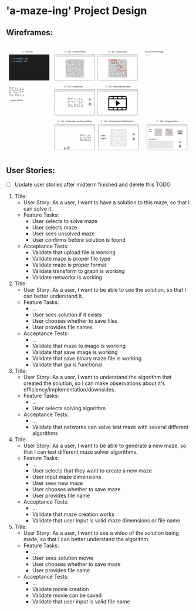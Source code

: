 # 'a-maze-ing' Project Design

## Wireframes:
![wireframe](images/wireframe.png)

## User Stories:
 - [ ] Update user stories after midterm finished and delete this TODO
1. Title: 
    * User Story: As a user, I want to have a solution to this maze, so that I can solve it.
    * Feature Tasks: 
      * User selects to solve maze
      * User selects maze
      * User sees unsolved maze
      * User confirms before solution is found
    * Acceptance Tests: 
      * Validate that upload file is working 
      * Validate maze is proper file type
      * Validate maze is proper format
      * Validate transform to graph is working
      * Validate networkx is working
1. Title: 
    * User Story: As a user, I want to be able to see the solution, so that I can better understand it.
    * Feature Tasks: 
      * ...
      * User sees solution if it exists
      * User chooses whether to save files
      * User provides file names
    * Acceptance Tests: 
      *  ...
      * Validate that maze to image is working
      * Validate that save image is working
      * Validate that save binary maze file is working
      * Validate that gui is functional
1. Title: 
    * User Story: As a user, I want to understand the algorithm that created the solution, so I can make observations about it's efficiency/implementation/downsides.
    * Feature Tasks:
      * ...
      * User selects solving algorithm
    * Acceptance Tests:
      * ...
      * Validate that networkx can solve test maze with several different algorithms
1. Title: 
    * User Story: As a user, I want to be able to generate a new maze, so that I can test different maze solver algorithms.
    * Feature Tasks:
      * ...
      * User selects that they want to create a new maze
      * User input maze dimensions
      * User sees new maze
      * User chooses whether to save maze
      * User provides file name
    * Acceptance Tests:
      * ...
      * Validate that maze creation works
      * Validate that user input is valid maze dimensions or file name
1. Title: 
    * User Story: As a user, I want to see a video of the solution being made, so that I can better understand the algorithm.
    * Feature Tasks:
      * ...
      * User sees solution movie
      * User chooses whether to save maze
      * User provides file name
    * Acceptance Tests:
      * ...
      * Validate movie creation
      * Validate movie can be saved
      * Validate that user input is valid file name

